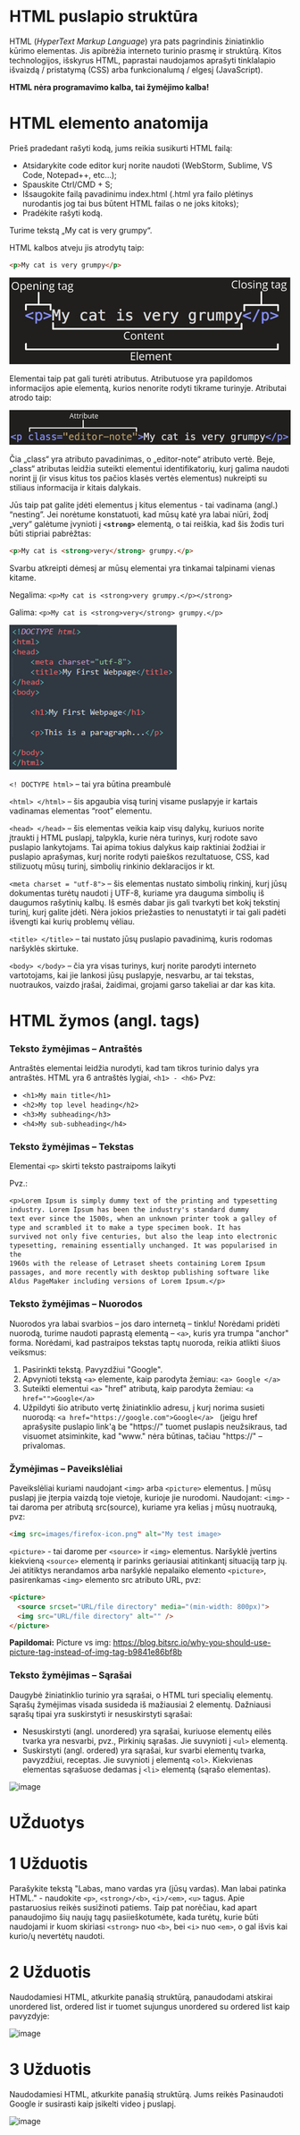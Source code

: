 # HTML puslapio struktūra
HTML (*HyperText Markup Language*) yra pats pagrindinis žiniatinklio kūrimo elementas. Jis apibrėžia interneto turinio prasmę ir struktūrą. Kitos technologijos, išskyrus HTML, paprastai naudojamos aprašyti tinklalapio išvaizdą / pristatymą (CSS) arba funkcionalumą / elgesį (JavaScript).

**HTML nėra programavimo kalba, tai žymėjimo kalba!**

# HTML elemento anatomija
Prieš pradedant rašyti kodą, jums reikia susikurti HTML failą:
* Atsidarykite code editor kurį norite naudoti (WebStorm, Sublime, VS Code, Notepad++, etc…);
* Spauskite Ctrl/CMD + S;
* Išsaugokite failą pavadinimu index.html (.html yra failo plėtinys nurodantis jog tai bus būtent HTML  failas o ne joks kitoks);
* Pradėkite rašyti kodą.

Turime tekstą „My cat is very grumpy“. 

HTML kalbos atveju jis atrodytų taip:
```html
<p>My cat is very grumpy</p>
```
![image](https://github.com/StasysC/Python-2lvl/blob/master/Django/HTML/Grumpy_cat.png)

Elementai taip pat gali turėti atributus. Atributuose yra papildomos informacijos apie elementą, kurios nenorite rodyti tikrame turinyje. Atributai atrodo taip:

![image](https://github.com/StasysC/Python-2lvl/blob/master/Django/HTML/class.png)

Čia „class“ yra atributo pavadinimas, o „editor-note“ atributo vertė. Beje, „class“ atributas leidžia suteikti elementui identifikatorių, kurį galima naudoti norint jį (ir visus kitus tos pačios klasės vertės elementus) nukreipti su stiliaus informacija ir kitais dalykais.

Jūs taip pat galite įdėti elementus į kitus elementus - tai vadinama (angl.) “nesting”. Jei norėtume konstatuoti, kad mūsų katė yra labai niūri, žodį „very“ galėtume įvynioti į **```<strong>```** elementą, o tai reiškia, kad šis žodis turi būti stipriai pabrėžtas:
```html
<p>My cat is <strong>very</strong> grumpy.</p>
```
Svarbu atkreipti dėmesį ar mūsų elementai yra tinkamai talpinami vienas kitame.

Negalima: ```<p>My cat is <strong>very grumpy.</p></strong>```

Galima: ```<p>My cat is <strong>very</strong> grumpy.</p>```

![image](https://github.com/StasysC/Python-2lvl/blob/master/Django/HTML/htm_struct.png)


```<! DOCTYPE html>``` – tai yra būtina preambulė

```<html> </html>``` – šis apgaubia visą turinį visame puslapyje ir kartais vadinamas elementas “root” elementu.

```<head> </head>``` – šis elementas veikia kaip visų dalykų, kuriuos norite įtraukti į HTML puslapį, talpykla, kurie nėra turinys, kurį rodote savo puslapio lankytojams. Tai apima tokius dalykus kaip raktiniai žodžiai ir puslapio aprašymas, kurį norite rodyti paieškos rezultatuose, CSS, kad stilizuotų mūsų turinį, simbolių rinkinio deklaracijos ir kt.

```<meta charset = "utf-8">``` – šis elementas nustato simbolių rinkinį, kurį jūsų dokumentas turėtų naudoti į UTF-8, kuriame yra dauguma simbolių iš daugumos rašytinių kalbų. Iš esmės dabar jis gali tvarkyti bet kokį tekstinį turinį, kurį galite įdėti. Nėra jokios priežasties to nenustatyti ir tai gali padėti išvengti kai kurių problemų vėliau.

```<title> </title>``` – tai nustato jūsų puslapio pavadinimą, kuris rodomas naršyklės skirtuke.

```<body> </body>``` – čia yra visas turinys, kurį norite parodyti interneto vartotojams, kai jie lankosi jūsų puslapyje, nesvarbu, ar tai tekstas, nuotraukos, vaizdo įrašai, žaidimai, grojami garso takeliai ar dar kas kita.

# HTML žymos (angl. tags)
### Teksto žymėjimas – Antraštės
Antraštės elementai leidžia nurodyti, kad tam tikros turinio dalys yra antraštės. HTML yra 6 antraštės lygiai, ```<h1> - <h6>```
Pvz:
* ```<h1>My main title</h1>```
* ```<h2>My top level heading</h2>```
* ```<h3>My subheading</h3>```
* ```<h4>My sub-subheading</h4>```


### Teksto žymėjimas – Tekstas
Elementai ```<p>``` skirti teksto pastraipoms laikyti

Pvz.:  
```
<p>Lorem Ipsum is simply dummy text of the printing and typesetting industry. Lorem Ipsum has been the industry's standard dummy
text ever since the 1500s, when an unknown printer took a galley of type and scrambled it to make a type specimen book. It has
survived not only five centuries, but also the leap into electronic typesetting, remaining essentially unchanged. It was popularised in the
1960s with the release of Letraset sheets containing Lorem Ipsum passages, and more recently with desktop publishing software like
Aldus PageMaker including versions of Lorem Ipsum.</p>
```
  
### Teksto žymėjimas – Nuorodos
Nuorodos yra labai svarbios – jos daro internetą – tinklu! Norėdami pridėti nuorodą, turime naudoti paprastą elementą – ```<a>```, kuris yra trumpa "anchor" forma. Norėdami, kad pastraipos tekstas taptų nuoroda, reikia atlikti šiuos veiksmus:
1. Pasirinkti tekstą. Pavyzdžiui "Google".
2. Apvynioti tekstą ```<a>``` elemente, kaip parodyta žemiau:
```<a> Google </a>```
3. Suteikti elementui ```<a>``` "href" atributą, kaip parodyta žemiau:
```<a href="">Google</a>```
4. Užpildyti šio atributo vertę žiniatinklio adresu, į kurį norima susieti nuorodą:
```<a href="https://google.com">Google</a> ``` (jeigu href aprašysite puslapio link'ą be "https://" tuomet puslapis neužsikraus, tad
visuomet atsiminkite, kad "www." nėra būtinas, tačiau "https://" – privalomas.
  
### Žymėjimas – Paveikslėliai
Paveikslėliai kuriami naudojant ```<img>``` arba ```<picture>``` elementus. Į mūsų puslapį jie įterpia vaizdą toje vietoje, kurioje jie nurodomi. Naudojant:
```<img>``` - tai daroma per atributą src(source), kuriame yra kelias į mūsų nuotrauką, pvz:
```html
<img src=images/firefox-icon.png" alt="My test image> 
```
```<picture>``` - tai darome per ```<source>``` ir ```<img>``` elementus. Naršyklė įvertins kiekvieną ```<source>``` elementą ir parinks geriausiai atitinkantį situaciją tarp jų. Jei atitiktys nerandamos arba naršyklė nepalaiko elemento ```<picture>```, pasirenkamas ```<img>``` elemento src atributo URL, pvz: 
```html
<picture>
  <source srcset="URL/file directory" media="(min-width: 800px)">
  <img src="URL/file directory" alt="" />
</picture>
```
**Papildomai:** Picture vs img: https://blog.bitsrc.io/why-you-should-use-picture-tag-instead-of-img-tag-b9841e86bf8b

### Teksto žymėjimas – Sąrašai
Daugybė žiniatinklio turinio yra sąrašai, o HTML turi specialių elementų. Sąrašų žymėjimas visada susideda iš mažiausiai 2 elementų. Dažniausi sąrašų tipai yra suskirstyti ir nesuskirstyti sąrašai:

* Nesuskirstyti (angl. unordered) yra sąrašai, kuriuose elementų eilės tvarka yra nesvarbi, pvz., Pirkinių sąrašas. Jie suvynioti į
```<ul>``` elementą.
* Suskirstyti (angl. ordered) yra sąrašai, kur svarbi elementų tvarka, pavyzdžiui, receptas. Jie suvynioti į elementą ```<ol>```.
Kiekvienas elementas sąrašuose dedamas į ```<li>``` elementą	(sąrašo elementas).

![image](https://github.com/StasysC/Python-2lvl/blob/master/Django/HTML/lists.png)


# UŽduotys
# 1 Užduotis
Parašykite tekstą "Labas, mano vardas yra (jūsų vardas). Man labai patinka HTML." - naudokite ```<p>```, ```<strong>/<b>```, ```<i>/<em>```, ```<u>``` tagus. Apie pastaruosius reikės susižinoti patiems. Taip pat norėčiau, kad apart panaudojimo šių naujų tagų pasiieškotumėte, kada turėtų, kurie būti naudojami ir kuom skiriasi ```<strong>``` nuo ```<b>```, bei ```<i>``` nuo ```<em>```, o gal išvis kai kurio/ų nevertėtų naudoti.

# 2 Užduotis
Naudodamiesi HTML, atkurkite panašią struktūrą, panaudodami atskirai unordered list, ordered list ir tuomet sujungus unordered su ordered list kaip pavyzdyje:

![image](https://github.com/StasysC/Python-2lvl/blob/master/Django/HTML/u2.png)
  
# 3 Užduotis
Naudodamiesi HTML, atkurkite panašią struktūrą. Jums reikės Pasinaudoti Google ir susirasti kaip įsikelti video į puslapį.

![image](https://github.com/StasysC/Python-2lvl/blob/master/Django/HTML/u3.png)



